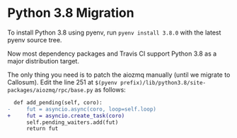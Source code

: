 Python 3.8 Migration
====================

To install Python 3.8 using pyenv, run `pyenv install 3.8.0` with the latest pyenv source tree.

Now most dependency packages and Travis CI support Python 3.8 as a major distribution target.

The only thing you need is to patch the aiozmq manually (until we migrate to Callosum).
Edit the line 251 at `$(pyenv prefix)/lib/python3.8/site-packages/aiozmq/rpc/base.py` as follows:

```diff
  def add_pending(self, coro):
-     fut = asyncio.async(coro, loop=self.loop)
+     fut = asyncio.create_task(coro)
      self.pending_waiters.add(fut)
      return fut
```
